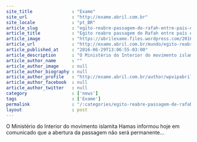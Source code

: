 ```yaml
---
site_title               : "Exame"
site_url                 : "http://exame.abril.com.br"
site_locale              : "pt_BR"
article_slug             : "egito-reabre-passagem-de-rafah-entre-pais-e-gaza-por-5-dias"
article_title            : "Egito reabre passagem de Rafah entre país e Gaza por 5 dias"
article_image            : "https://abrilexame.files.wordpress.com/2016/09/size_960_16_9_palestinos-rafah.jpg?quality=70&strip=all&w=960"
article_url              : "http://exame.abril.com.br/mundo/egito-reabre-passagem-de-rafah-entre-pais-e-gaza-por-5-dias/"
article_published_at     : "2016-06-29T13:06:55-03:00"
article_description      : "O Ministério do Interior do movimento islamita Hamas informou hoje em comunicado que a abertura da passagem não será permanente..."
article_author_name      : ""
article_author_image     : null
article_author_biography : null
article_author_profile   : "http://exame.abril.com.br/author/wpvipabril/"
article_author_facebook  : null
article_author_twitter   : null
category                 : ['news']
tags                     : ['Exame']
permalink                : "/:categories/egito-reabre-passagem-de-rafah-entre-pais-e-gaza-por-5-dias/"
layout                   : post
---
```


O Ministério do Interior do movimento islamita Hamas informou hoje em comunicado que a abertura da passagem não será permanente...
